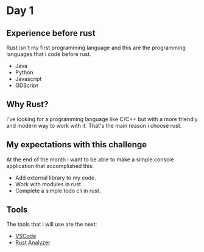 # Day 1

## Experience before rust

Rust isn't my first programming language and this are the programming languages that i code before rust.

- Java
- Python
- Javascript
- GDScript

## Why Rust?

I've looking for a programming language like C/C++ but with a more friendly and modern way to work with it.
That's the main reason i choose rust.

## My expectations with this challenge

At the end of the month i want to be able to make a simple console application that accomplished this:

- Add external library to my code.
- Work with modules in rust.
- Complete a simple todo cli in rust.

## Tools

The tools that i will use are the next:

- [VSCode](https://code.visualstudio.com/)
- [Rust Analyzer](https://marketplace.visualstudio.com/items?itemName=rust-lang.rust-analyzer)